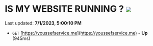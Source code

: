 # IS MY WEBSITE RUNNING ? [![](https://img.shields.io/static/v1?label=Sponsor&message=%E2%9D%A4&logo=GitHub&color=%23fe8e86)](https://github.com/sponsors/<username>)

Last updated: **7/1/2023, 5:00:10 PM**

- `GET` [https://youssefservice.me](https://youssefservice.me) - **Up** (945ms)
